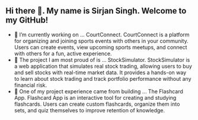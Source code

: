 ## Hi there 👋. My name is Sirjan Singh. Welcome to my GitHub!

- 🔭 I’m currently working on ... CourtConnect. CourtConnect is a platform for organizing and joining sports events with others in your community. Users can create events, view upcoming sports meetups, and connect with others for a fun, active experience.
- 🌱 The project I am most proud of is ... StockSimulator. StockSimulator is a web application that simulates real stock trading, allowing users to buy and sell stocks with real-time market data. It provides a hands-on way to learn about stock trading and track portfolio performance without any financial risk.
- 🤔 One of my project experience came from building ... The Flashcard App. Flashcard App is an interactive tool for creating and studying flashcards. Users can create custom flashcards, organize them into sets, and quiz themselves to improve retention of knowledge.
<!--
**sirjanpreet/sirjanpreet** is a ✨ _special_ ✨ repository because its `README.md` (this file) appears on your GitHub profile.

Here are some ideas to get you started:

- 🔭 I’m currently working on ...
- 🌱 I’m currently learning ...
- 👯 I’m looking to collaborate on ...
- 🤔 I’m looking for help with ...
- 💬 Ask me about ...
- 📫 How to reach me: ...
- 😄 Pronouns: ...
- ⚡ Fun fact: ...
-->
